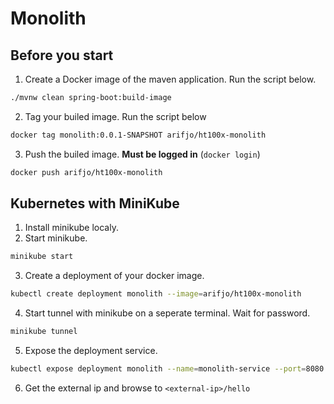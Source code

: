 # Monolith

## Before you start
1. Create a Docker image of the maven application. Run the script below.
```bash
./mvnw clean spring-boot:build-image
```
2. Tag your builed image. Run the script below
```bash
docker tag monolith:0.0.1-SNAPSHOT arifjo/ht100x-monolith 
```
3. Push the builed image. **Must be logged in** (`docker login`)
```bash
docker push arifjo/ht100x-monolith
```

## Kubernetes with MiniKube
1. Install minikube localy.
2. Start minikube.
```bash
minikube start
```
3. Create a deployment of your docker image.
```bash
kubectl create deployment monolith --image=arifjo/ht100x-monolith
```
4. Start tunnel with minikube on a seperate terminal. Wait for password.
```bash
minikube tunnel
```
5. Expose the deployment service.
```bash
kubectl expose deployment monolith --name=monolith-service --port=8080 --target-port=8080 --type=LoadBalancer
```
6. Get the external ip and browse to `<external-ip>/hello`
